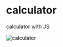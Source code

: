 # calculator
calculator with JS


 
![calculator](https://user-images.githubusercontent.com/83688429/129148537-31ab49ef-ad60-4fac-aa5e-669b3cf90d25.png)

